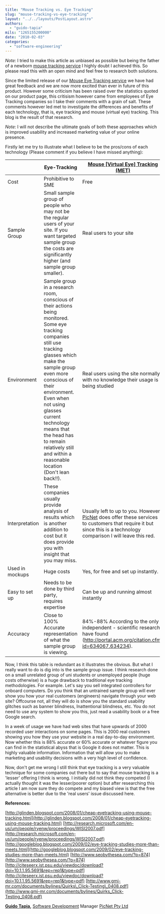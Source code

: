 ```yaml
---
title: "Mouse Tracking vs. Eye Tracking"
slug: "mouse-tracking-vs-eye-tracking"
layout: "../../layouts/PostLayout.astro"
authors: 
  - "guido-tapia"
mils: "1265155200000"
date: "2010-02-03"
categories: 
  - "software-engineering"
---
```


_Note:_ I tried to make this article as unbiased as possible but being the father of a newborn [mouse tracking service](http://met.picnet.com.au/) I highly doubt I achieved this. So please read this with an open mind and feel free to research both solutions.

Since the limited release of our [Mouse Eye Tracking service](http://met.picnet.com.au/) we have had great feedback and we are now more excited than ever in future of this product. However some criticism has been raised over the statistics quoted on our product page, this critisism however came from employees of Eye Tracking companies so I take their comments with a grain of salt. These comments however led met to investigate the differences and benefits of each technology, that is, eye tracking and mouse (virtual eye) tracking. This blog is the result of that research.

_Note:_ I will not describe the ultimate goals of both these approaches which is improved usability and increased marketing value of your online presence.

Firstly let me try to illustrate what I believe to be the pros/cons of each technology (Please comment if you believe I have missed anything):

|  | Eye-Tracking | [Mouse \[Virtual Eye\] Tracking (MET)](http://met.picnet.com.au/) |
| --- | --- | --- |
| Cost | Prohibitive to SME | Free |
| Sample Group | Small sample group of people who may not be the regular users of your site. If you want targeted sample group the costs are significantly higher (and sample group smaller). | Real users to your site |
| Environment | Sample group in a research room, conscious of their actions being monitored. Some eye tracking companies still use tracking glasses which make the sample group even more conscious of their environment. Even when not using glasses current technology means that the head has to remain relatively still and within a reasonable location (Don't lean back!!). | Real users using the site normally with no knowledge their usage is being studied |
| Interpretation | These companies usually provide analysis of results which is another addition to cost but it does provide you with insight that you may miss. | Usually left to up to you. However [PicNet](https://picnet.com.au/) does offer these services to customers that require it but since this is a technology comparison I will leave this red. |
| Used in mockups | Huge costs | Yes, for free and set up instantly. |
| Easy to set up | Needs to be done by third party, requires expertise | Can be up and running almost instantly |
| Accuracy | Close to 100% Accurate representation of what the sample group is viewing. | 84%-88% According to the only independent - scientific research I have found (http://portal.acm.org/citation.cfm?id=634067.634234). |

Now, I think this table is redundant as it illustrates the obvious. But what I really want to do is dig into is the sample group issue. I think research done on a small unrelated group of uni students or unemployed people (huge costs otherwise) is a huge drawback to traditional eye tracking methodologies. For example. Let's say you sell integrated controllers for onboard computers. Do you think that an untrained sample group will ever show you how your real customers (engineers) navigate through your web site? Offcourse not, all they will do is show you the standard usability glitches such as banner blindness, Inattentional blindness, etc. You do not need to use any system to show you this, just read a usability book or a free Google search.

In a week of usage we have had web sites that have upwards of 2000 recorded user interactions on some pages. This is 2000 real customers showing you how they use your website in a real day-to-day environment. Now whether this is 88% accurate or 60% accurate or whatever figure you can find in the statistical abyss that is Google it does not matter. This is highly valuable information. Information that will allow you to make marketing and usability decisions with a very high level of confidence.

Now, don't get me wrong I still think that eye tracking is a very valuable technique for some companies out there but to say that mouse tracking is a 'lesser' offering I think is wrong. I initially did not think they competed (I actually thought it was the lesser/poorer option) but after researching this article I am now sure they do compete and my biased view is that the free alternative is better due to the 'real users' issue discussed here.

**References:**

[http://glinden.blogspot.com/2008/01/cheap-eyetracking-using-mouse-tracking.html](http://glinden.blogspot.com/2008/01/cheap-eyetracking-using-mouse-tracking.html) [http://research.microsoft.com/en-us/um/people/ryenw/proceedings/WISI2007.pdf](http://research.microsoft.com/en-us/um/people/ryenw/proceedings/WISI2007.pdf) [http://googleblog.blogspot.com/2009/02/eye-tracking-studies-more-than-meets.html](http://googleblog.blogspot.com/2009/02/eye-tracking-studies-more-than-meets.html) [http://www.seobythesea.com/?p=874](http://www.seobythesea.com/?p=874) [http://citeseerx.ist.psu.edu/viewdoc/download?doi=10.1.1.95.5691&rep=rep1&type=pdf](http://citeseerx.ist.psu.edu/viewdoc/download?doi=10.1.1.95.5691&rep=rep1&type=pdf) [http://www.gmi-mr.com/documents/bylines/Quirks\_Click-Testing\_0408.pdf](http://www.gmi-mr.com/documents/bylines/Quirks_Click-Testing_0408.pdf)

**[Guido Tapia](mailto:guido.tapia@picnet.com.au),** [Software Development](https://picnet.com.au/software_development.html "software development") Manager [PicNet Pty Ltd](https://picnet.com.au/)
